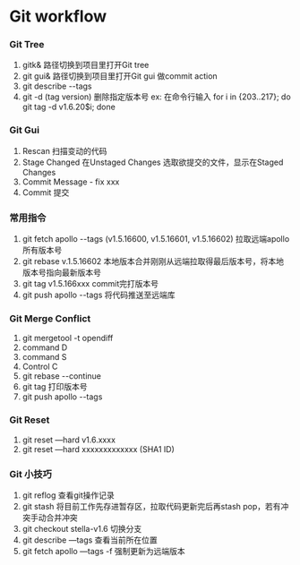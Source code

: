 # Git workflow

### Git Tree
1. gitk&  路径切换到项目里打开Git tree
2. git gui&  路径切换到项目里打开Git gui 做commit action
3. git describe --tags
4. git -d (tag version) 删除指定版本号 ex: 在命令行输入 for i in {203..217}; do git tag -d v1.6.20$i; done

### Git Gui
1. Rescan 扫描变动的代码
2. Stage Changed  在Unstaged Changes 选取欲提交的文件，显示在Staged Changes
3. Commit Message - fix xxx
4. Commit 提交

### 常用指令
1. git fetch apollo --tags (v1.5.16600, v1.5.16601, v1.5.16602) 拉取远端apollo所有版本号
2. git rebase v.1.5.16602  本地版本合并刚刚从远端拉取得最后版本号，将本地版本号指向最新版本号
3. git tag v1.5.166xxx  commit完打版本号
4. git push apollo --tags  将代码推送至远端库

### Git Merge Conflict
1. git mergetool -t opendiff
2. command D
3. command S
4. Control C
5. git rebase --continue
6. git tag 打印版本号
7. git push apollo --tags

### Git Reset
1. git reset —hard v1.6.xxxx
2. git reset —hard xxxxxxxxxxxxx (SHA1 ID)

### Git 小技巧
1. git reflog 查看git操作记录
2. git stash 将目前工作先存进暂存区，拉取代码更新完后再stash pop，若有冲突手动合并冲突
3. git checkout stella-v1.6 切换分支
4. git describe —tags 查看当前所在位置
5. git fetch apollo —tags -f 强制更新为远端版本